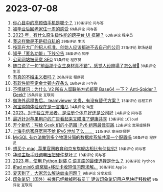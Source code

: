# 2023-07-08

1. [你心目中的高颜值手机是哪个？](https://www.v2ex.com/t/955034) `110条评论` `问与答`
1. [被毕业后回老家住一周的感受](https://www.v2ex.com/t/955057) `69条评论` `问与答`
1. [2023 年，有什么原生级性能的跨平台 UI 框架？](https://www.v2ex.com/t/955040) `63条评论` `程序员`
1. [我这样做是不是挺自私的](https://www.v2ex.com/t/955033) `39条评论` `生活`
1. [按现在大厂的招人标准，创始人应该都进不去自己的公司](https://www.v2ex.com/t/955085) `37条评论` `职场话题`
1. [知乎「匿名功能」下线公告](https://www.v2ex.com/t/955039) `36条评论` `知乎`
1. [公司网站被恶意 SEO](https://www.v2ex.com/t/955064) `31条评论` `程序员`
1. [随口说了一句“前面那个女生身材真不错”，感觉人设崩塌了怎么破🥲](https://www.v2ex.com/t/955139) `30条评论` `生活`
1. [有真的不婚主义者吗？](https://www.v2ex.com/t/955049) `26条评论` `程序员`
1. [有软件能鉴定金士顿内存条么](https://www.v2ex.com/t/955059) `16条评论` `问与答`
1. [不懂就问：为什么 V2 所有人留联络方式都要 Base64 一下？ Anti-Spider？ Geek?](https://www.v2ex.com/t/955068) `15条评论` `互联网`
1. [做海外远程售后， teamviewer 太贵，有没有替代方案？](https://www.v2ex.com/t/955044) `15条评论` `远程工作`
1. [淘宝购物体验现在是一言难尽](https://www.v2ex.com/t/955041) `14条评论` `淘宝`
1. [2023，对于独立开发者，是注册个体户好还是公司好](https://www.v2ex.com/t/955035) `14条评论` `问与答`
1. [最近针对苹果用户的广告看起来又瞄准了健康共享](https://www.v2ex.com/t/955094) `13条评论` `iCloud`
1. [开个新坑：写给 Geek 们的小范围 IPv6 组网最佳实践](https://www.v2ex.com/t/955078) `12条评论` `宽带症候群`
1. [上海电信家庭宽带不给 IPv6 地址了么 。。。](https://www.v2ex.com/t/955113) `11条评论` `宽带症候群`
1. [MySQL 有办法做到多个物理分隔的数据库系统共享一个配置吗](https://www.v2ex.com/t/955102) `10条评论` `程序员`
1. [想买个 mac, 苹果官网教育和京东旗舰店相比有何优劣?](https://www.v2ex.com/t/955081) `10条评论` `问与答`
1. [华硕主板手贱调电压把硬件整坏了](https://www.v2ex.com/t/955058) `10条评论` `问与答`
1. [2023 年，使用 Python 封装 C 语言库的最佳选择是什么？](https://www.v2ex.com/t/955048) `10条评论` `Python`
1. [iPad mini6 蜂窝版+移动卡收短信问题求解。](https://www.v2ex.com/t/955045) `10条评论` `Apple`
1. [夏天到了，大家怎么解决蚊虫问题？](https://www.v2ex.com/t/955133) `9条评论` `分享发现`
1. [印象笔记（国外）被爆已经裁掉所有员工 建议印象笔记用户尽快迁移数据](https://www.v2ex.com/t/955122) `9条评论` `互联网`
